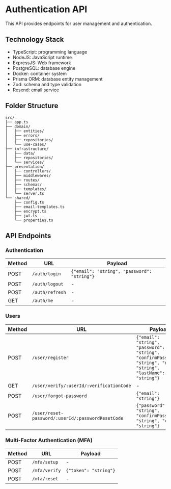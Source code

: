 # Authentication API

This API provides endpoints for user management and authentication.

## Technology Stack

- TypeScript: programming language
- NodeJS: JavaScript runtime
- ExpressJS: Web framework
- PostgreSQL: database engine
- Docker: container system
- Prisma ORM: database entity management
- Zod: schema and type validation
- Resend: email service

## Folder Structure

```
src/
├── app.ts
├── domain/
│   ├── entities/
│   ├── errors/
│   ├── repositories/
│   └── use-cases/
├── infrastructure/
│   ├── data/
│   ├── repositories/
│   └── services/
├── presentation/
│   ├── controllers/
│   ├── middlewares/
│   ├── routes/
│   ├── schemas/
│   ├── templates/
│   └── server.ts
└── shared/
    ├── config.ts
    ├── email-templates.ts
    ├── encrypt.ts
    ├── jwt.ts
    └── properties.ts
```

## API Endpoints

### Authentication

| Method | URL             | Payload                                     |
| ------ | --------------- | ------------------------------------------- |
| POST   | `/auth/login`   | `{"email": "string", "password": "string"}` |
| POST   | `/auth/logout`  | -                                           |
| POST   | `/auth/refresh` | -                                           |
| GET    | `/auth/me`      | -                                           |

### Users

| Method | URL                                               | Payload                                                                                                          |
| ------ | ------------------------------------------------- | ---------------------------------------------------------------------------------------------------------------- |
| POST   | `/user/register`                                  | `{"email": "string", "password": "string", "confirmPassword": "string", "name": "string", "lastName": "string"}` |
| GET    | `/user/verify/:userId/:verificationCode`          | -                                                                                                                |
| POST   | `/user/forgot-password`                           | `{"email": "string"}`                                                                                            |
| POST   | `/user/reset-password/:userId/:passwordResetCode` | `{"password": "string", "confirmPassword": "string", "code": "string"}`                                          |

### Multi-Factor Authentication (MFA)

| Method | URL           | Payload               |
| ------ | ------------- | --------------------- |
| POST   | `/mfa/setup`  | -                     |
| POST   | `/mfa/verify` | `{"token": "string"}` |
| POST   | `/mfa/reset`  | -                     |
